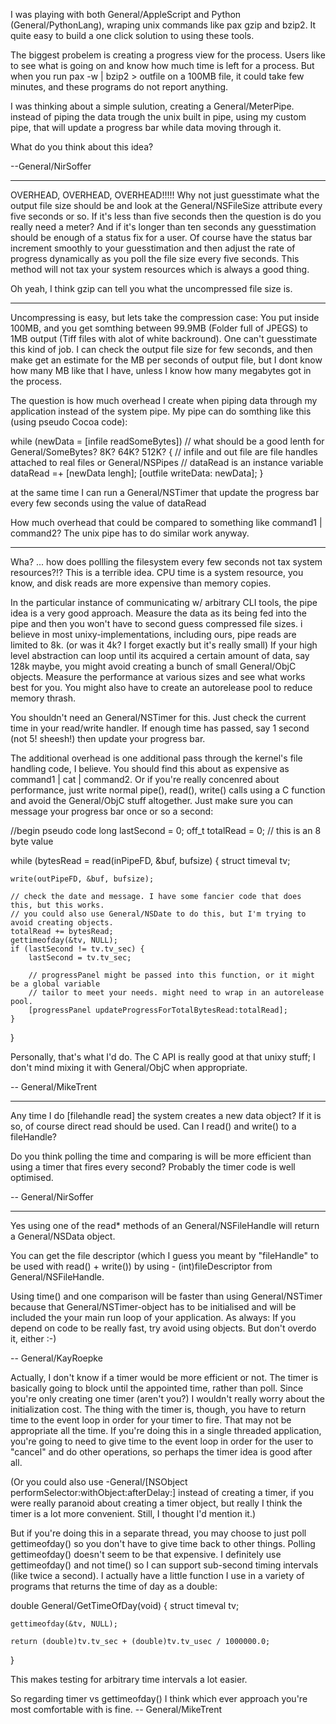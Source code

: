 

I was playing with both General/AppleScript and Python (General/PythonLang), wraping unix commands like pax gzip and bzip2. It quite easy to build a one click solution to using these tools.

The biggest probelem is creating a progress view for the process. Users like to see what is going on and know how much time is left for a process. But when you run pax -w | bzip2 > outfile on a 100MB file, it could take few minutes, and these programs do not report anything.

I was thinking about a simple sulution, creating a General/MeterPipe. instead of piping the data trough the unix built in pipe, using my custom pipe, that will update a progress bar while data moving through it.

What do you think about this idea?

--General/NirSoffer

----

OVERHEAD, OVERHEAD, OVERHEAD!!!!!
Why not just guesstimate what the output file size should be and look at the General/NSFileSize attribute every five seconds or so. If it's less than five seconds then the question is do you really need a meter? And if it's longer than ten seconds any guesstimation should be enough of a status fix for a user. Of course have the status bar increment smoothly to your guesstimation and then adjust the rate of progress dynamically as you poll the file size every five seconds. This method will not tax your system resources which is always a good thing. 

Oh yeah, I think gzip can tell you what the uncompressed file size is.

----

Uncompressing is easy, but lets take the compression case: You put inside 100MB, and you get somthing between 99.9MB (Folder full of JPEGS) to 1MB output (Tiff files with alot of white backround). One can't guesstimate this kind of job. I can check the output file size for few seconds, and then make get an estimate for the MB per seconds of output file, but I dont know how many MB like that I have, unless I know how many megabytes got in the process.

The question is how much overhead I create when piping data through my application instead of the system pipe. My pipe can do somthing like this (using pseudo Cocoa code):

    
while (newData = [infile readSomeBytes])
// what should be a good lenth for General/SomeBytes? 8K? 64K? 512K?
{
    // infile and out file are file handles attached to real files or General/NSPipes
    // dataRead is an instance variable
    dataRead =+ [newData lengh];
    [outfile writeData: newData];
}


at the same time I can run a General/NSTimer that update the progress bar every few seconds using the value of dataRead

How much overhead that could be compared to something like command1 | command2? The unix pipe has to do similar work anyway.
  
----

Wha? ... how does pollling the filesystem every few seconds not tax system resources?!? This is a terrible idea. CPU time is a system resource, you know, and disk reads are more expensive than memory copies.

In the particular instance of communicating w/ arbitrary CLI tools, the pipe idea is a very good approach. Measure the data as its being fed into the pipe and then you won't have to second guess compressed file sizes. i believe in most unixy-implementations, including ours, pipe reads are limited to 8k. (or was it 4k? I forget exactly but it's really small) If your high level abstraction can loop until its acquired a certain amount of data, say 128k maybe, you might avoid creating a bunch of small General/ObjC objects. Measure the performance at various sizes and see what works best for you. You might also have to create an autorelease pool to reduce memory thrash.

You shouldn't need an General/NSTimer for this. Just check the current time in your read/write handler. If enough time has passed, say 1 second (not 5! sheesh!) then update your progress bar.

The additional overhead is one additional pass through the kernel's file handling code, I believe. You should find this about as expensive as command1 | cat | command2. Or if you're really concenred about performance, just write normal pipe(), read(), write() calls using a C function and avoid the General/ObjC stuff altogether. Just make sure you can message your progress bar once or so a second:

    
//begin pseudo code
long lastSecond = 0; 
off_t totalRead = 0; // this is an 8 byte value

while (bytesRead = read(inPipeFD, &buf, bufsize) {
    struct timeval tv;

    write(outPipeFD, &buf, bufsize);

    // check the date and message. I have some fancier code that does this, but this works.
    // you could also use General/NSDate to do this, but I'm trying to avoid creating objects.
    totalRead += bytesRead;
    gettimeofday(&tv, NULL);
    if (lastSecond != tv.tv_sec) {
        lastSecond = tv.tv_sec;

        // progressPanel might be passed into this function, or it might be a global variable
        // tailor to meet your needs. might need to wrap in an autorelease pool. 
        [progressPanel updateProgressForTotalBytesRead:totalRead];
    }
}


Personally, that's what I'd do. The C API is really good at that unixy stuff; I don't mind mixing it with General/ObjC when appropriate.

-- General/MikeTrent

----

Any time I do [filehandle read] the system creates a new data object? If it is so, of course direct read should be used. Can I read() and write() to a fileHandle?

Do you think polling the time and comparing is will be more efficient than using a timer that fires every second? Probably the timer code is well optimised. 

-- General/NirSoffer

----

Yes using one of the read* methods of an General/NSFileHandle will return a General/NSData object. 

You can get the file descriptor (which I guess you meant by "fileHandle" to be used with read() + write()) by using - (int)fileDescriptor from General/NSFileHandle.

Using time() and one comparison will be faster than using General/NSTimer because that General/NSTimer-object has to be initialised and will be included the your main run loop of your application.
As always: If you depend on code to be really fast, try avoid using objects. But don't overdo it, either :-)

-- General/KayRoepke

Actually, I don't know if a timer would be more efficient or not. The timer is basically going to block until the appointed time, rather than poll. Since you're only creating one timer (aren't you?) I wouldn't really worry about the initialization cost. The thing with the timer is, though, you have to return time to the event loop in order for your timer to fire. That may not be appropriate all the time. If you're doing this in a single threaded application, you're going to need to give time to the event loop in order for the user to "cancel" and do other operations, so perhaps the timer idea is good after all. 

(Or you could also use -General/[NSObject performSelector:withObject:afterDelay:] instead of creating a timer, if you were really paranoid about creating a timer object, but really I think the timer is a lot more convenient. Still, I thought I'd mention it.)

But if you're doing this in a separate thread, you may choose to just poll gettimeofday() so you don't have to give time back to other things. Polling gettimeofday() doesn't seem to be that expensive. I definitely use gettimeofday() and not time() so I can support sub-second timing intervals (like twice a second). I actually have a little function I use in a variety of programs that returns the time of day as a double:

    
double General/GetTimeOfDay(void)
{
    struct timeval tv;

    gettimeofday(&tv, NULL);

    return (double)tv.tv_sec + (double)tv.tv_usec / 1000000.0;
}


This makes testing for arbitrary time intervals a lot easier. 

So regarding timer vs gettimeofday() I think which ever approach you're most comfortable with is fine. -- General/MikeTrent